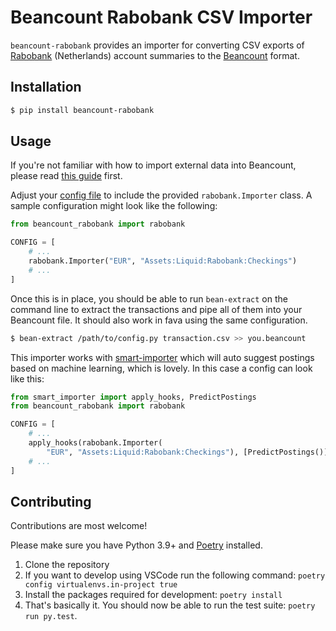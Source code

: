 # Beancount Rabobank CSV Importer

`beancount-rabobank` provides an importer for converting CSV exports of
[Rabobank] (Netherlands) account summaries to the [Beancount] format.

## Installation

```sh
$ pip install beancount-rabobank
```

## Usage

If you're not familiar with how to import external data into Beancount, please
read [this guide] first.

Adjust your [config file] to include the provided `rabobank.Importer` class.
A sample configuration might look like the following:

```python
from beancount_rabobank import rabobank

CONFIG = [
    # ...
    rabobank.Importer("EUR", "Assets:Liquid:Rabobank:Checkings")
    # ...
]
```

Once this is in place, you should be able to run `bean-extract` on the command
line to extract the transactions and pipe all of them into your Beancount file.
It should also work in fava using the same configuration.

```sh
$ bean-extract /path/to/config.py transaction.csv >> you.beancount
```

This importer works with [smart-importer] which will auto suggest postings based
on machine learning, which is lovely. In this case a config can look like this:

```python
from smart_importer import apply_hooks, PredictPostings
from beancount_rabobank import rabobank

CONFIG = [
    # ...
    apply_hooks(rabobank.Importer(
        "EUR", "Assets:Liquid:Rabobank:Checkings"), [PredictPostings()])
    # ...
]
```

## Contributing

Contributions are most welcome!

Please make sure you have Python 3.9+ and [Poetry] installed.

1. Clone the repository
2. If you want to develop using VSCode run the following command: `poetry config virtualenvs.in-project true`
3. Install the packages required for development: `poetry install`
4. That's basically it. You should now be able to run the test suite: `poetry run py.test`.

[beancount]: http://furius.ca/beancount/
[config file]: https://beancount.github.io/docs/importing_external_data.html#configuration
[rabobank]: https://www.rabobank.nl/
[poetry]: https://python-poetry.org/
[this guide]: https://beancount.github.io/docs/importing_external_data.html
[smart-importer]: https://github.com/beancount/smart_importer
